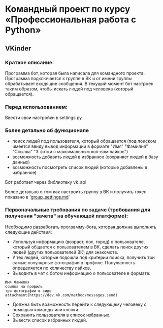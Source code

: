 # Командный проект по курсу «Профессиональная работа с Python»

## VKinder

### Краткое описание:
Программа бот, которая была написала для командного проекта. Программа подключается к группе в ВК и от имени группы обрабатывает входящие сообщения. В текущий момент бот настроен таким образом, чтобы искать людей под человека (который обращается).

### Перед использованием:
Ввести свои настройки в settings.py

### Более детально об функционале 
- поиск людей под пользователя, который обращается (под поиском имеется ввиду вывод информации в формате "Имя" "Фамилия" "Ссылка" "3 фотки с максимальным кол-вом лайков")
- возможность добавить людей в избранное (сохраняет людей в базу данных)
- возможность посмотреть список людей (которые добавлены в избранное)

Бот работает через библиотеку vk_api

Более детально о том как настроить группу в ВК и получить токен показано в '[group_settings.md](https://github.com/prev1ew/adpy-team-diplom/blob/main/group_settings.md)'

### Первоначальные требования по задаче (требования для получения "зачета" на обучающей платформе):
Необходимо разработать программу-бота, которая должна выполнять следующие действия:
- Используя информацию (возраст, пол, город) о пользователе, который общается с пользователем в ВК, сделать поиск других людей (других пользователей ВК) для знакомств.
- У тех людей, которые подошли под критерии поиска, получить три самые популярные фотографии в профиле. Популярность определяется по количеству лайков.
- Выводить в чат с ботом информацию о пользователе в формате:
```
Имя Фамилия
ссылка на профиль
три фотографии в виде attachment(https://dev.vk.com/method/messages.send)
```
- Должна быть возможность перейти к следующему человеку с помощью команды или кнопки.
- Сохранить пользователя в список избранных.
- Вывести список избранных людей.
